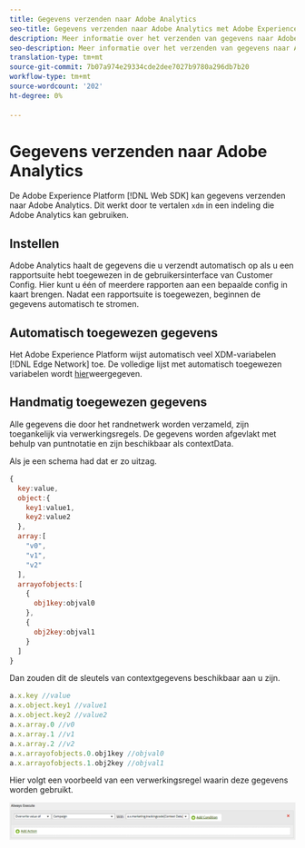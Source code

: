 ```yaml
---
title: Gegevens verzenden naar Adobe Analytics
seo-title: Gegevens verzenden naar Adobe Analytics met Adobe Experience Platform Web SDK
description: Meer informatie over het verzenden van gegevens naar Adobe Analytics met Experience Platform Web SDK
seo-description: Meer informatie over het verzenden van gegevens naar Adobe Analytics met Experience Platform Web SDK
translation-type: tm+mt
source-git-commit: 7b07a974e29334cde2dee7027b9780a296db7b20
workflow-type: tm+mt
source-wordcount: '202'
ht-degree: 0%

---
```



# Gegevens verzenden naar Adobe Analytics

De Adobe Experience Platform [!DNL Web SDK] kan gegevens verzenden naar Adobe Analytics. Dit werkt door te vertalen `xdm` in een indeling die Adobe Analytics kan gebruiken.

## Instellen

Adobe Analytics haalt de gegevens die u verzendt automatisch op als u een rapportsuite hebt toegewezen in de gebruikersinterface van Customer Config. Hier kunt u één of meerdere rapporten aan een bepaalde config in kaart brengen. Nadat een rapportsuite is toegewezen, beginnen de gegevens automatisch te stromen.

## Automatisch toegewezen gegevens

Het Adobe Experience Platform wijst automatisch veel XDM-variabelen [!DNL Edge Network] toe. De volledige lijst met automatisch toegewezen variabelen wordt [hier](../analytics/automatically-mapped-vars.md)weergegeven.

## Handmatig toegewezen gegevens

Alle gegevens die door het randnetwerk worden verzameld, zijn toegankelijk via verwerkingsregels. De gegevens worden afgevlakt met behulp van puntnotatie en zijn beschikbaar als contextData.

Als je een schema had dat er zo uitzag.

```javascript
{
  key:value,
  object:{
    key1:value1,
    key2:value2
  },
  array:[
    "v0",
    "v1",
    "v2"
  ],
  arrayofobjects:[
    {
      obj1key:objval0
    },
    {
      obj2key:objval1
    }
  ]
}
```

Dan zouden dit de sleutels van contextgegevens beschikbaar aan u zijn.

```javascript
a.x.key //value
a.x.object.key1 //value1
a.x.object.key2 //value2
a.x.array.0 //v0
a.x.array.1 //v1
a.x.array.2 //v2
a.x.arrayofobjects.0.obj1key //objval0
a.x.arrayofobjects.1.obj2key //objval1
```

Hier volgt een voorbeeld van een verwerkingsregel waarin deze gegevens worden gebruikt.

![Interface voor verwerkingsregels](../../../assets/edge_analytics_processing_rules.png)
